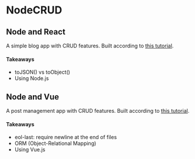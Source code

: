 # NodeCRUD

## Node and React
A simple blog app with CRUD features. Built according to [this tutorial](https://blog.cloudboost.io/learn-how-to-create-a-simple-blog-with-react-node-c05fa6889de3).

#### Takeaways
* toJSON() vs toObject()
* Using Node.js

## Node and Vue
A post management app with CRUD features. Built according to [this tutorial](https://www.sitepoint.com/build-a-basic-crud-app-with-vue-js-and-node/).

#### Takeaways
* eol-last: require newline at the end of files
* ORM (Object-Relational Mapping)
* Using Vue.js